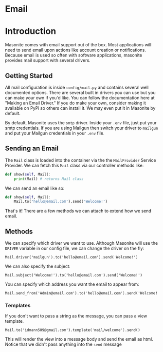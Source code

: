 # Email

# Introduction

Masonite comes with email support out of the box. Most applications will need to send email upon actions like account creation or notifications. Because email is used so often with software applications, masonite provides mail support with several drivers.

## Getting Started

All mail configuration is inside `config/mail.py` and contains several well documented options. There are several built in drivers you can use but you can make your own if you'd like. You can follow the documentation here at "Making an Email Driver." If you do make your own, consider making it available on PyPi so others can install it. We may even put it in Masonite by default.

By default, Masonite uses the `smtp` driver. Inside your `.env` file, just put your smtp credentials. If you are using Mailgun then switch your driver to `mailgun` and put your Mailgun credentials in your `.env` file. 

## Sending an Email

The `Mail` class is loaded into the container via the the `MailProvider` Service Provider. We can fetch this `Mail` class via our controller methods like:

```python
def show(self, Mail):
    print(Mail) # returns Mail class
```

We can send an email like so:

```python
def show(self, Mail):
    Mail.to('hello@email.com').send('Welcome!')
```

That's it! There are a few methods we can attach to extend how we send email.

## Methods

We can specify which driver we want to use. Although Masonite will use the `DRIVER` variable in our config file, we can change the driver on the fly:

    Mail.driver('mailgun').to('hello@email.com').send('Welcome!')

We can also specify the subject:

    Mail.subject('Welcome!').to('hello@email.com').send('Welcome!')
    
You can specify which address you want the email to appear from:

    Mail.send_from('Admin@email.com').to('hello@email.com').send('Welcome!')
    
### Templates

If you don't want to pass a string as the message, you can pass a view template.

    Mail.to('idmann509@gmail.com').template('mail/welcome').send()
    
This will render the view into a message body and send the email as html. Notice that we didn't pass anything into the `send` message
